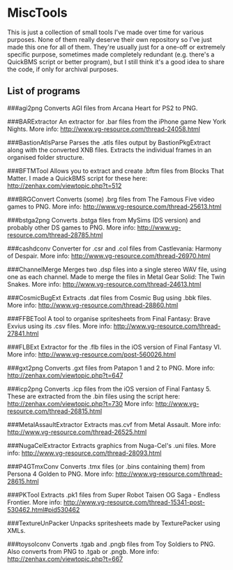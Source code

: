 # MiscTools
This is just a collection of small tools I've made over time for various purposes. None of them really deserve their own repository so I've just made this one for all of them. They're usually just for a one-off or extremely specific purpose, sometimes made completely redundant (e.g. there's a QuickBMS script or better program), but I still think it's a good idea to share the code, if only for archival purposes.

## List of programs

###agi2png
Converts AGI files from Arcana Heart for PS2 to PNG.

###BARExtractor
An extractor for .bar files from the iPhone game New York Nights. More info: http://www.vg-resource.com/thread-24058.html

###BastionAtlsParse
Parses the .atls files output by BastionPkgExtract along with the converted XNB files. Extracts the individual frames in an organised folder structure.

###BFTMTool
Allows you to extract and create .bftm files from Blocks That Matter. I made a QuickBMS script for these here: http://zenhax.com/viewtopic.php?t=512

###BRGConvert
Converts (some) .brg files from The Famous Five video games to PNG. More info: http://www.vg-resource.com/thread-25613.html

###bstga2png
Converts .bstga files from MySims (DS version) and probably other DS games to PNG. More info: http://www.vg-resource.com/thread-28785.html

###cashdconv
Converter for .csr and .col files from Castlevania: Harmony of Despair. More info: http://www.vg-resource.com/thread-26970.html

###ChannelMerge
Merges two .dsp files into a single stereo WAV file, using one as each channel. Made to merge the files in Metal Gear Solid: The Twin Snakes. More info: http://www.vg-resource.com/thread-24613.html

###CosmicBugExt
Extracts .dat files from Cosmic Bug using .bbk files. More info: http://www.vg-resource.com/thread-28860.html

###FFBETool
A tool to organise spritesheets from Final Fantasy: Brave Exvius using its .csv files. More info: http://www.vg-resource.com/thread-27841.html

###FLBExt
Extractor for the .flb files in the iOS version of Final Fantasy VI. More info: http://www.vg-resource.com/post-560026.html

###gxt2png
Converts .gxt files from Patapon 1 and 2 to PNG. More info: http://zenhax.com/viewtopic.php?t=647

###icp2png
Converts .icp files from the iOS version of Final Fantasy 5. These are extracted from the .bin files using the script here: http://zenhax.com/viewtopic.php?t=730 More info: http://www.vg-resource.com/thread-26815.html

###MetalAssaultExtractor
Extracts mas.cvf from Metal Assault. More info: http://www.vg-resource.com/thread-26525.html

###NugaCelExtractor
Extracts graphics from Nuga-Cel's .uni files. More info: http://www.vg-resource.com/thread-28093.html

###P4GTmxConv
Converts .tmx files (or .bins containing them) from Persona 4 Golden to PNG. More info: http://www.vg-resource.com/thread-28615.html

###PKTool
Extracts .pk1 files from Super Robot Taisen OG Saga - Endless Frontier. More info: http://www.vg-resource.com/thread-15341-post-530462.html#pid530462

###TextureUnPacker
Unpacks spritesheets made by TexturePacker using XMLs.

###toysolconv
Converts .tgab and .pngb files from Toy Soldiers to PNG. Also converts from PNG to .tgab or .pngb. More info: http://zenhax.com/viewtopic.php?t=667
